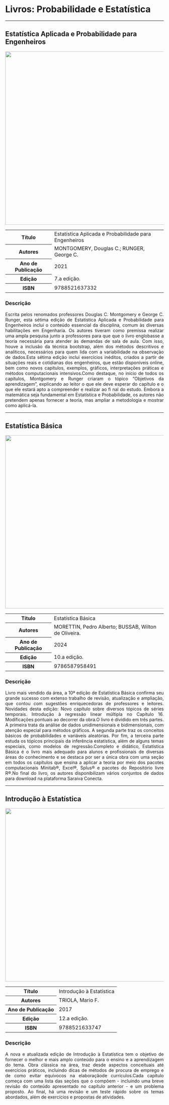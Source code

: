 # Livros: Probabilidade e Estatística
<hr>

## Estatística Aplicada e Probabilidade para Engenheiros

<p align="center">
  <img src="https://github.com/Universidade-Livre/ciencia-da-computacao/assets/30880723/9e4e8190-61c7-4806-af87-fbb54ec027de" width="550px">
</p>

<table align="center">
    <tr>
        <th>Título</th>
        <td>Estatística Aplicada e Probabilidade para Engenheiros</td>
    </tr>
    <tr>
        <th>Autores</th>
        <td>MONTGOMERY, Douglas C.; RUNGER, George C.</td>
    </tr>
    <tr>
        <th>Ano de Publicação</th>
        <td>2021</td>
    </tr>
    <tr>
        <th>Edição</th>
        <td>7.a edição.</td>
    </tr>
    <tr>
        <th>ISBN</th>
        <td>9788521637332</td>
    </tr>
</table>

### Descrição

<p align="justify">
Escrita pelos renomados professores Douglas C. Montgomery e George C. Runger, esta sétima edição de Estatística Aplicada e Probabilidade para Engenheiros inclui o conteúdo essencial da disciplina, comum às diversas habilitações em Engenharia. Os autores tiveram como premissa realizar uma ampla pesquisa junto a professores para que que o livro englobasse a teoria necessária para atender às demandas de sala de aula. Com isso, houve a inclusão da técnica bootstrap, além dos métodos descritivos e analíticos, necessários para quem lida com a variabilidade na observação de dados.Esta sétima edição inclui exercícios inéditos, criados a partir de situações reais e cotidianas dos engenheiros, que estão disponíveis online, bem como novos capítulos, exemplos, gráficos, interpretações práticas e métodos computacionais intensivos.Como destaque, no início de todos os capítulos, Montgomery e Runger criaram o tópico “Objetivos da aprendizagem”, explicando ao leitor o que ele deve esperar do capítulo e o que ele estará apto a compreender e realizar ao fi nal do estudo. Embora a matemática seja fundamental em Estatística e Probabilidade, os autores não pretendem apenas fornecer a teoria, mas ampliar a metodologia e mostrar como aplicá-la. 
</p>

<hr>

## Estatística Básica

<p align="center">
  <img src="https://github.com/Universidade-Livre/ciencia-da-computacao/assets/30880723/45da9e06-bc40-4bf2-ac17-bf8172a62838" width="550px">
</p>

<table align="center">
    <tr>
        <th>Título</th>
        <td>Estatística Básica</td>
    </tr>
    <tr>
        <th>Autores</th>
        <td>MORETTIN, Pedro Alberto; BUSSAB, Wilton de Oliveira.</td>
    </tr>
    <tr>
        <th>Ano de Publicação</th>
        <td>2024</td>
    </tr>
    <tr>
        <th>Edição</th>
        <td>10.a edição.</td>
    </tr>
    <tr>
        <th>ISBN</th>
        <td>9786587958491</td>
    </tr>
</table>

### Descrição

<p align="justify">
Livro mais vendido da área, a 10ª edição de Estatística Básica confirma seu grande sucesso com extenso trabalho de revisão, atualização e ampliação, que contou com sugestões enriquecedoras de professores e leitores. Novidades desta edição: Novo capítulo sobre diversos tópicos de séries temporais. Introdução à regressão linear múltipla no Capítulo 16. Modificações pontuais ao decorrer da obra.O livro é dividido em três partes. A primeira trata da análise de dados unidimensionais e bidimensionais, com atenção especial para métodos gráficos. A segunda parte traz os conceitos básicos de probabilidades e variáveis aleatórias. Por fim, a terceira parte estuda os tópicos principais da inferência estatística, além de alguns temas especiais, como modelos de regressão.Completo e didático, Estatística Básica é o livro mais adequado para alunos e profissionais de diversas áreas do conhecimento e se destaca por ser a única obra com uma seção em todos os capítulos que ensina a aplicar a teoria por meio dos pacotes computacionais Minitab®, Excel®, Splus® e pacotes do Repositório livre R®.No final do livro, os autores disponibilizam vários conjuntos de dados para download na plataforma Saraiva Conecta.
</p>

<hr>

## Introdução à Estatística

<p align="center">
  <img src="https://github.com/Universidade-Livre/ciencia-da-computacao/assets/30880723/8cbcd4fb-199b-407a-a381-1f9916600f7e" width="550px">
</p>

<table align="center">
    <tr>
        <th>Título</th>
        <td>Introdução à Estatística</td>
    </tr>
    <tr>
        <th>Autores</th>
        <td>TRIOLA, Mario F.</td>
    </tr>
    <tr>
        <th>Ano de Publicação</th>
        <td>2017</td>
    </tr>
    <tr>
        <th>Edição</th>
        <td>12.a edição.</td>
    </tr>
    <tr>
        <th>ISBN</th>
        <td>9788521633747 </td>
    </tr>
</table>

### Descrição

<p align="justify">
A nova e atualizada edição de Introdução à Estatística tem o objetivo de fornecer o melhor e mais amplo conteúdo para o ensino e a aprendizagem do tema. Obra clássica na área, traz desde aspectos conceituais até exercícios práticos, incluindo dicas de métodos de procura de emprego e de como evitar equívocos na elaboraçãode currículos.Cada capítulo começa com uma lista das seções que o compõem - incluindo uma breve revisão do conteúdo apresentado no capítulo anterior - e um problema proposto. Ao final, há uma revisão e um teste rápido sobre os temas abordados, além de exercícios e propostas de atividades.
</p>


